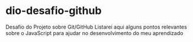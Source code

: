 # dio-desafio-github
Desafio do Projeto sobre Git/GitHub 
Listarei aqui alguns pontos relevantes sobre o JavaScript para ajudar no desenvolvimento do meu aprendizado
